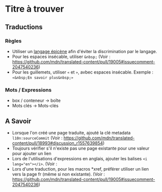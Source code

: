 # Titre à trouver

## Traductions

### Règles

- Utiliser un [langage épicène](https://fr.wikipedia.org/wiki/Langage_%C3%A9pic%C3%A8ne) afin d'éviter la discrimination par le langage.
- Pour les espaces insécable, utiliser `&nbsp;` (Voir : https://github.com/mdn/translated-content/pull/19005#issuecomment-2047540236)
- Pour les guillemets, utiliser `«` et `»`, avbec espaces insécable. Exemple : `«&nbsp;En savoir plus&nbsp;»`

### Mots / Expressions

- box / conteneur → boîte
- Mots clés → Mots-clés

## A Savoir

- Lorsque l'on créé une page traduite, ajouté la clé metadata `l10n:sourceCommit` (Voir : https://github.com/mdn/translated-content/pull/18993#discussion_r1557639854)
- Toujours vérifier s'il n'existe pas une page existante pour une valeur pour ajouter un lien
- Lors de l'utilisations d'expressions en anglais, ajouter les balises `<i lang="en"></i>`. (Voir : 
- Lors d'une traduction, pour les macros *xref, préférer utiliser un lien vers la page fr (même si non existante). (Voir : https://github.com/mdn/translated-content/pull/19005#issuecomment-2047540236)
